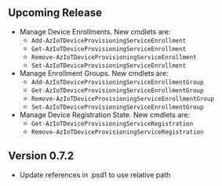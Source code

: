 <!--
    Please leave this section at the top of the change log.

    Changes for the upcoming release should go under the section titled "Upcoming Release", and should adhere to the following format:

    ## Upcoming Release
    * Overview of change #1
        - Additional information about change #1
    * Overview of change #2
        - Additional information about change #2
        - Additional information about change #2
    * Overview of change #3
    * Overview of change #4
        - Additional information about change #4

    ## YYYY.MM.DD - Version X.Y.Z (Previous Release)
    * Overview of change #1
        - Additional information about change #1
-->
## Upcoming Release
* Manage Device Enrollments. New cmdlets are:
    - `Add-AzIoTDeviceProvisioningServiceEnrollment`
    - `Get-AzIoTDeviceProvisioningServiceEnrollment`
    - `Remove-AzIoTDeviceProvisioningServiceEnrollment`
    - `Set-AzIoTDeviceProvisioningServiceEnrollment`
* Manage Enrollment Groups. New cmdlets are:
    - `Add-AzIoTDeviceProvisioningServiceEnrollmentGroup`
    - `Get-AzIoTDeviceProvisioningServiceEnrollmentGroup`
    - `Remove-AzIoTDeviceProvisioningServiceEnrollmentGroup`
    - `Set-AzIoTDeviceProvisioningServiceEnrollmentGroup`
* Manage Device Registration State. New cmdlets are:
    - `Get-AzIoTDeviceProvisioningServiceRegistration`
    - `Remove-AzIoTDeviceProvisioningServiceRegistration`
## Version 0.7.2
* Update references in .psd1 to use relative path
